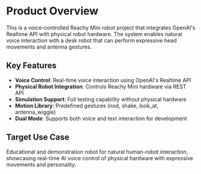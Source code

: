 # Product Overview

This is a voice-controlled Reachy Mini robot project that integrates OpenAI's Realtime API with physical robot hardware. The system enables natural voice interaction with a desk robot that can perform expressive head movements and antenna gestures.

## Key Features

- **Voice Control**: Real-time voice interaction using OpenAI's Realtime API
- **Physical Robot Integration**: Controls Reachy Mini hardware via REST API
- **Simulation Support**: Full testing capability without physical hardware
- **Motion Library**: Predefined gestures (nod, shake, look_at, antenna_wiggle)
- **Dual Mode**: Supports both voice and text interaction for development

## Target Use Case

Educational and demonstration robot for natural human-robot interaction, showcasing real-time AI voice control of physical hardware with expressive movements and personality.